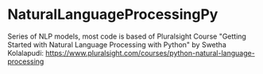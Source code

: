 # NaturalLanguageProcessingPy

Series of NLP models, most code is based of Pluralsight Course "Getting Started with Natural Language Processing with Python"
 by Swetha Kolalapudi: https://www.pluralsight.com/courses/python-natural-language-processing
